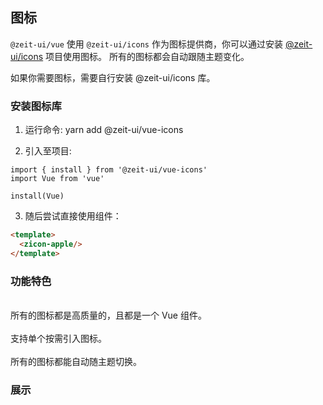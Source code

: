 ## 图标

`@zeit-ui/vue` 使用 `@zeit-ui/icons` 作为图标提供商，你可以通过安装 [@zeit-ui/icons](https://github.com/zeit-ui/vue-icons) 项目使用图标。
所有的图标都会自动跟随主题变化。

<zi-note type="warning" label="提示">
如果你需要图标，需要自行安装 <zi-code>@zeit-ui/icons</zi-code> 库。
</zi-note>

<zi-spacer :y="2"></zi-spacer>

### 安装图标库

  1. 运行命令: <zi-code>yarn add @zeit-ui/vue-icons</zi-code>

  2. 引入至项目:
  ```vue
  import { install } from '@zeit-ui/vue-icons'
  import Vue from 'vue'
  
  install(Vue)
  ```

  3. 随后尝试直接使用组件：
  ```html
  <template>
    <zicon-apple/>
  </template>
  ```

<zi-spacer :y="2"></zi-spacer>

### 功能特色

<br>

<zi-dot type="success">
所有的图标都是高质量的，且都是一个 Vue 组件。
</zi-dot>

<br>
<br>

<zi-dot type="success">
支持单个按需引入图标。
</zi-dot>

<br>
<br>

<zi-dot type="success">
所有的图标都能自动随主题切换。
</zi-dot>

<zi-spacer :y="2"></zi-spacer>


### 展示

<ex-exhibits></ex-exhibits>

<zi-spacer :y="3"></zi-spacer>
